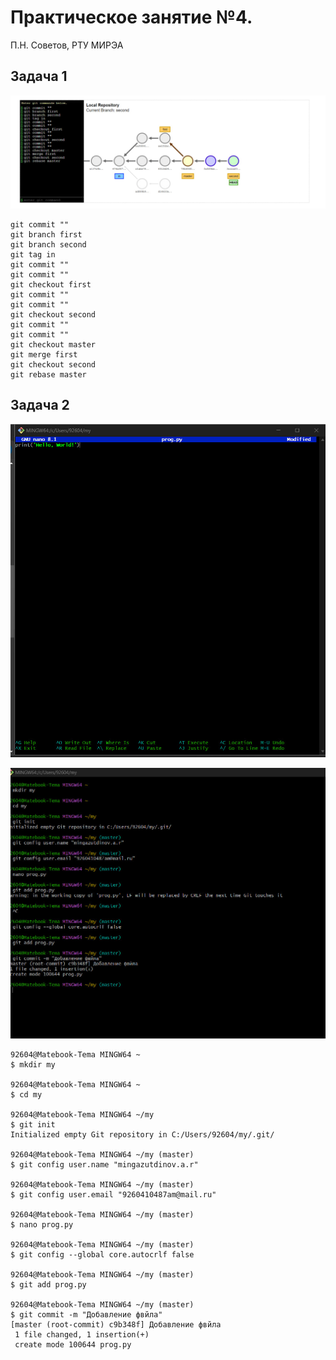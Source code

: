 # Практическое занятие №4.

П.Н. Советов, РТУ МИРЭА

## Задача 1

![Задание 1](https://github.com/teeeema/mingazutdinov.a.r/blob/main/prac_4/1.jpg)

```
git commit ""
git branch first
git branch second
git tag in
git commit ""
git commit ""
git checkout first
git commit ""
git commit ""
git checkout second
git commit ""
git commit ""
git checkout master
git merge first
git checkout second
git rebase master  
```

## Задача 2

![Задание 2](https://github.com/teeeema/mingazutdinov.a.r/blob/main/prac_4/2.1.jpg)


![Задание 2](https://github.com/teeeema/mingazutdinov.a.r/blob/main/prac_4/2.2.jpg)


```
92604@Matebook-Tema MINGW64 ~
$ mkdir my

92604@Matebook-Tema MINGW64 ~
$ cd my

92604@Matebook-Tema MINGW64 ~/my
$ git init
Initialized empty Git repository in C:/Users/92604/my/.git/

92604@Matebook-Tema MINGW64 ~/my (master)
$ git config user.name "mingazutdinov.a.r"

92604@Matebook-Tema MINGW64 ~/my (master)
$ git config user.email "9260410487am@mail.ru"

92604@Matebook-Tema MINGW64 ~/my (master)
$ nano prog.py

92604@Matebook-Tema MINGW64 ~/my (master)
$ git config --global core.autocrlf false

92604@Matebook-Tema MINGW64 ~/my (master)
$ git add prog.py

92604@Matebook-Tema MINGW64 ~/my (master)
$ git commit -m "Добавление фвйла"
[master (root-commit) c9b348f] Добавление фвйла
 1 file changed, 1 insertion(+)
 create mode 100644 prog.py
```
